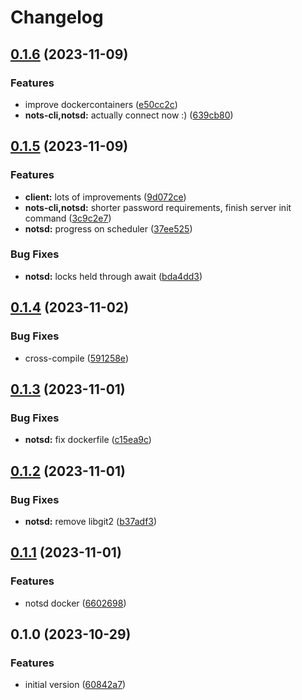 # Changelog

## [0.1.6](https://github.com/explodingcamera/nots/compare/notsd-v0.1.5...notsd-v0.1.6) (2023-11-09)


### Features

* improve dockercontainers ([e50cc2c](https://github.com/explodingcamera/nots/commit/e50cc2ce4d3dee426b0e22d8902d80d6522d1af2))
* **nots-cli,notsd:** actually connect now :) ([639cb80](https://github.com/explodingcamera/nots/commit/639cb80b7db0c20280c9d784a1d88c83e20b322c))

## [0.1.5](https://github.com/explodingcamera/nots/compare/notsd-v0.1.4...notsd-v0.1.5) (2023-11-09)


### Features

* **client:** lots of improvements ([9d072ce](https://github.com/explodingcamera/nots/commit/9d072ce3248d384ba5697dcb0f017347edb68ce2))
* **nots-cli,notsd:** shorter password requirements, finish server init command ([3c9c2e7](https://github.com/explodingcamera/nots/commit/3c9c2e7300e51eeda99ed1d3a700e0872a6808d3))
* **notsd:** progress on scheduler ([37ee525](https://github.com/explodingcamera/nots/commit/37ee5251d63d8b881cdb905e53f0b5ac6c6a5f69))


### Bug Fixes

* **notsd:** locks held through await ([bda4dd3](https://github.com/explodingcamera/nots/commit/bda4dd372104fa732a7ba7f139b12d75cb52a010))

## [0.1.4](https://github.com/explodingcamera/nots/compare/notsd-v0.1.3...notsd-v0.1.4) (2023-11-02)


### Bug Fixes

* cross-compile ([591258e](https://github.com/explodingcamera/nots/commit/591258ef0436f2da12698aab26827dbd9707ccc6))

## [0.1.3](https://github.com/explodingcamera/nots/compare/notsd-v0.1.2...notsd-v0.1.3) (2023-11-01)


### Bug Fixes

* **notsd:** fix dockerfile ([c15ea9c](https://github.com/explodingcamera/nots/commit/c15ea9c163c8ae3e91e339279859def3e18dfafb))

## [0.1.2](https://github.com/explodingcamera/nots/compare/notsd-v0.1.1...notsd-v0.1.2) (2023-11-01)


### Bug Fixes

* **notsd:** remove libgit2 ([b37adf3](https://github.com/explodingcamera/nots/commit/b37adf3644e4f340fb992d1b02a2093f00be487e))

## [0.1.1](https://github.com/explodingcamera/nots/compare/notsd-v0.1.0...notsd-v0.1.1) (2023-11-01)


### Features

* notsd docker ([6602698](https://github.com/explodingcamera/nots/commit/6602698322338c472dd2f6540cf382f9029efece))

## 0.1.0 (2023-10-29)


### Features

* initial version ([60842a7](https://github.com/explodingcamera/nots/commit/60842a7df4aceaf3c0682931ce7ed8d2a324b7ef))
